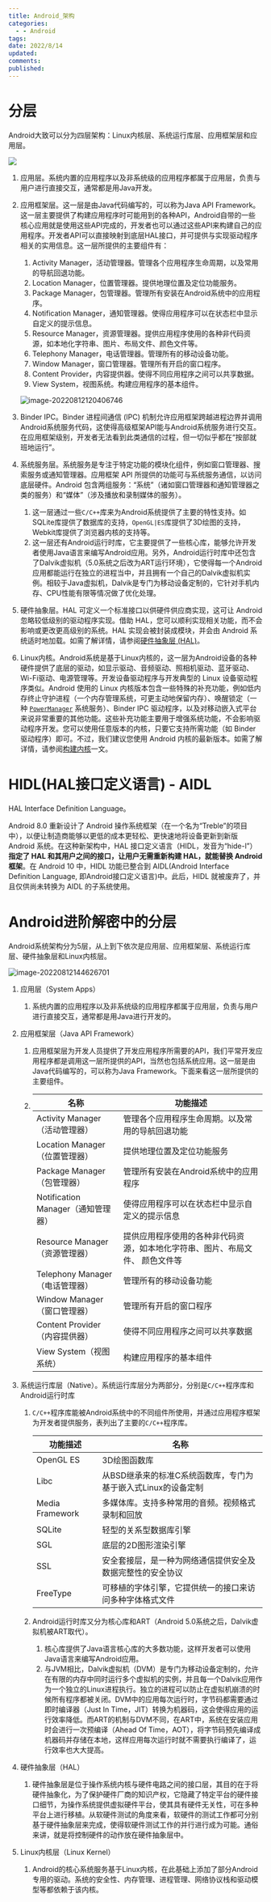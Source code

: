 ```yaml
---
title: Android_架构
categories:
  - - Android
tags: 
date: 2022/8/14
updated: 
comments: 
published:
---
```


# 分层

Android大致可以分为四层架构：Linux内核层、系统运行库层、应用框架层和应用层。

![](../../images/Android_架构/image-20250820060459795.png)
1. 应用层。系统内置的应用程序以及非系统级的应用程序都属于应用层，负责与用户进行直接交互，通常都是用Java开发。

2. 应用框架层。这一层是由Java代码编写的，可以称为Java API Framework。这一层主要提供了构建应用程序时可能用到的各种API，Android自带的一些核心应用就是使用这些API完成的，开发者也可以通过这些API来构建自己的应用程序。开发者API可以直接映射到底层HAL接口，并可提供与实现驱动程序相关的实用信息。这一层所提供的主要组件有：

   1. Activity Manager，活动管理器。管理各个应用程序生命周期，以及常用的导航回退功能。
   2. Location Manager，位置管理器。提供地理位置及定位功能服务。
   3. Package Manager，包管理器。管理所有安装在Android系统中的应用程序。
   4. Notification Manager，通知管理器。使得应用程序可以在状态栏中显示自定义的提示信息。
   5. Resource Manager，资源管理器。提供应用程序使用的各种非代码资源，如本地化字符串、图片、布局文件、颜色文件等。
   6. Telephony Manager，电话管理器。管理所有的移动设备功能。
   7. Window Manager，窗口管理器。管理所有开启的窗口程序。
   8. Content Provider，内容提供器。使得不同应用程序之间可以共享数据。
   9. View System，视图系统。构建应用程序的基本组件。

   ![image-20220812120406746](../../images/Android_架构/image-20220812120406746.png)

3. Binder IPC。Binder 进程间通信 (IPC) 机制允许应用框架跨越进程边界并调用Android系统服务代码，这使得高级框架API能与Android系统服务进行交互。在应用框架级别，开发者无法看到此类通信的过程，但一切似乎都在“按部就班地运行”。

4. 系统服务层。系统服务是专注于特定功能的模块化组件，例如窗口管理器、搜索服务或通知管理器。应用框架 API 所提供的功能可与系统服务通信，以访问底层硬件。Android 包含两组服务：“系统”（诸如窗口管理器和通知管理器之类的服务）和“媒体”（涉及播放和录制媒体的服务）。
   1. 这一层通过一些`C/C++`库来为Android系统提供了主要的特性支持。如SQLite库提供了数据库的支持，`OpenGL|ES`库提供了3D绘图的支持，Webkit库提供了浏览器内核的支持等。
   2. 这一层还有Android运行时库，它主要提供了一些核心库，能够允许开发者使用Java语言来编写Android应用。另外，Android运行时库中还包含了Dalvik虚拟机（5.0系统之后改为ART运行环境），它使得每一个Android应用都能运行在独立的进程当中，并且拥有一个自己的Dalvik虚拟机实例。相较于Java虚拟机，Dalvik是专门为移动设备定制的，它针对手机内存、CPU性能有限等情况做了优化处理。

5. 硬件抽象层。HAL 可定义一个标准接口以供硬件供应商实现，这可让 Android 忽略较低级别的驱动程序实现。借助 HAL，您可以顺利实现相关功能，而不会影响或更改更高级别的系统。HAL 实现会被封装成模块，并会由 Android 系统适时地加载。如需了解详情，请参阅[硬件抽象层 (HAL)](https://source.android.com/devices/architecture/hal)。

6. Linux内核。Android系统是基于Linux内核的，这一层为Android设备的各种硬件提供了底层的驱动，如显示驱动、音频驱动、照相机驱动、蓝牙驱动、Wi-Fi驱动、电源管理等。开发设备驱动程序与开发典型的 Linux 设备驱动程序类似。Android 使用的 Linux 内核版本包含一些特殊的补充功能，例如低内存终止守护进程（一个内存管理系统，可更主动地保留内存）、唤醒锁定（一种 [`PowerManager`](https://developer.android.com/reference/android/os/PowerManager.html) 系统服务）、Binder IPC 驱动程序，以及对移动嵌入式平台来说非常重要的其他功能。这些补充功能主要用于增强系统功能，不会影响驱动程序开发。您可以使用任意版本的内核，只要它支持所需功能（如 Binder 驱动程序）即可。不过，我们建议您使用 Android 内核的最新版本。如需了解详情，请参阅[构建内核](https://source.android.com/setup/building-kernels)一文。

# HIDL(HAL接口定义语言) - AIDL

HAL Interface Definition Language。

Android 8.0 重新设计了 Android 操作系统框架（在一个名为“Treble”的项目中），以便让制造商能够以更低的成本更轻松、更快速地将设备更新到新版 Android 系统。在这种新架构中，HAL 接口定义语言（HIDL，发音为“hide-l”）**指定了 HAL 和其用户之间的接口，让用户无需重新构建 HAL，就能替换 Android 框架**。在 Android 10 中，HIDL 功能已整合到 AIDL(Android Interface Definition Language, 即Android接口定义语言)中。此后，HIDL 就被废弃了，并且仅供尚未转换为 AIDL 的子系统使用。

# Android进阶解密中的分层

Android系统架构分为5层，从上到下依次是应用层、应用框架层、系统运行库层、硬件抽象层和Linux内核层。

![image-20220812144626701](../../images/Android_架构/image-20220812144626701.png)

1. 应用层（System Apps）

   1. 系统内置的应用程序以及非系统级的应用程序都属于应用层，负责与用户进行直接交互，通常都是用Java进行开发的。

2. 应用框架层（Java API Framework）

   1. 应用框架层为开发人员提供了开发应用程序所需要的API，我们平常开发应用程序都是调用这一层所提供的API，当然也包括系统应用。这一层是由Java代码编写的，可以称为Java Framework。下面来看这一层所提供的主要组件。

   2. | 名称                               | 功能描述                                                     |
      | ---------------------------------- | ------------------------------------------------------------ |
      | Activity Manager（活动管理器）     | 管理各个应用程序生命周期。以及常用的导航回退功能             |
      | Location Manager（位置管理器）     | 提供地理位置及定位功能服务                                   |
      | Package Manager（包管理器）        | 管理所有安装在Android系统中的应用程序                        |
      | Notification Manager（通知管理器） | 使得应用程序可以在状态栏中显示自定义的提示信息               |
      | Resource Manager（资源管理器）     | 提供应用程序使用的各种非代码资源，如本地化字符串、图片、布局文件、 颜色文件等 |
      | Telephony Manager（电话管理器）    | 管理所有的移动设备功能                                       |
      | Window Manager（窗口管理器）       | 管理所有开启的窗口程序                                       |
      | Content Provider（内容提供器）     | 使得不同应用程序之间可以共享数据                             |
      | View System（视图系统）            | 构建应用程序的基本组件                                       |

3. 系统运行库层（Native）。系统运行库层分为两部分，分别是`C/C++`程序库和Android运行时库

   1. `C/C++`程序库能被Android系统中的不同组件所使用，并通过应用程序框架为开发者提供服务，表列出了主要的`C/C++`程序库。

      | 功能描述        | 名称                                                         |
      | --------------- | ------------------------------------------------------------ |
      | OpenGL ES       | 3D绘图函数库                                                 |
      | Libc            | 从BSD继承来的标准C系统函数库，专门为基于嵌入式Linux的设备定制 |
      | Media Framework | 多媒体库。支持多种常用的音频。视频格式录制和回放             |
      | SQLite          | 轻型的关系型数据库引擎                                       |
      | SGL             | 底层的2D图形渲染引擎                                         |
      | SSL             | 安全套接层，是一种为网络通信提供安全及数据完整性的安全协议   |
      | FreeType        | 可移植的字体引擎，它提供统一的接口来访问多种字体格式文件     |

   2. Android运行时库又分为核心库和ART（Android 5.0系统之后，Dalvik虚拟机被ART取代）。

      1. 核心库提供了Java语言核心库的大多数功能，这样开发者可以使用Java语言来编写Android应用。
      2. 与JVM相比，Dalvik虚拟机（DVM）是专门为移动设备定制的，允许在有限的内存中同时运行多个虚拟机的实例，并且每一个Dalvik应用作为一个独立的Linux进程执行。独立的进程可以防止在虚拟机崩溃的时候所有程序都被关闭。DVM中的应用每次运行时，字节码都需要通过即时编译器（Just In Time，JIT）转换为机器码，这会使得应用的运行效率降低。而ART的机制与DVM不同，在ART中，系统在安装应用时会进行一次预编译（Ahead Of Time，AOT），将字节码预先编译成机器码并存储在本地，这样应用每次运行时就不需要执行编译了，运行效率也大大提高。

4. 硬件抽象层（HAL）

   1. 硬件抽象层是位于操作系统内核与硬件电路之间的接口层，其目的在于将硬件抽象化，为了保护硬件厂商的知识产权，它隐藏了特定平台的硬件接口细节，为操作系统提供虚拟硬件平台，使其具有硬件无关性，可在多种平台上进行移植。从软硬件测试的角度来看，软硬件的测试工作都可分别基于硬件抽象层来完成，使得软硬件测试工作的并行进行成为可能。通俗来讲，就是将控制硬件的动作放在硬件抽象层中。

5. Linux内核层（Linux Kernel）

   1. Android的核心系统服务基于Linux内核，在此基础上添加了部分Android专用的驱动。系统的安全性、内存管理、进程管理、网络协议栈和驱动模型等都依赖于该内核。
